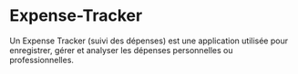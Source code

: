 # Expense-Tracker
Un Expense Tracker (suivi des dépenses) est une application utilisée pour enregistrer, gérer et analyser les dépenses personnelles ou professionnelles.
